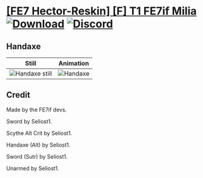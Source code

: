 # [\[FE7 Hector-Reskin\] \[F\] T1 FE7if Milia](./) [![Download](https://img.shields.io/badge/Download--red?style=social&logo=github)](https://minhaskamal.github.io/DownGit/#/home?url=https://github.com/Klokinator/FE-Repo/tree/main/Battle%20Animations%2FLords%20-%20Vanilla%20and%20Custom%2F%5BFE7%20Hector-Reskin%5D%20%5BF%5D%20T1%20FE7if%20Milia%2F4.%20Handaxe) [![Discord](https://img.shields.io/badge/Discord--blue?style=social&logo=discord)](https://discord.gg/C7VNGnyTPA)

## Handaxe

| Still | Animation |
| :---: | :-------: |
| ![Handaxe still](./Handaxe_000.png) | ![Handaxe](./Handaxe.gif) |

## Credit

Made by the FE7if devs.

Sword by Seliost1.

Scythe Alt Crit by Seliost1.

Handaxe (Alt) by Seliost1.

Sword (Sutr) by Seliost1.

Unarmed by Seliost1.
